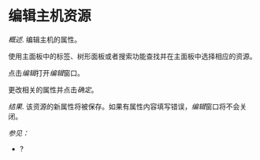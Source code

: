# 编辑主机资源

*概述*.
编辑主机的属性。

使用主面板中的标签、树形面板或者搜索功能查找并在主面板中选择相应的资源。

点击*编辑*打开*编辑*窗口。

更改相关的属性并点击*确定*。

*结果*.
该资源的新属性将被保存。如果有属性内容填写错误，*编辑*窗口将不会关闭。

*参见：*

-   ?
